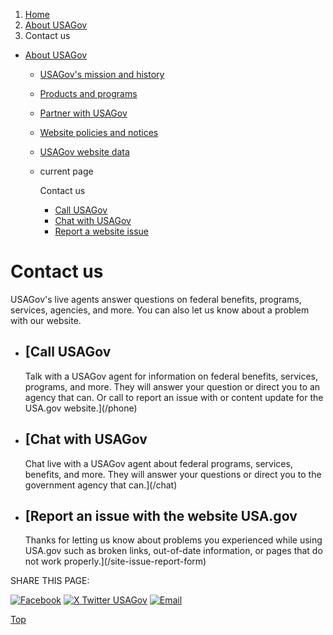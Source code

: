 1. [Home](/)
2. [About USAGov](/about)
3. Contact us

* [About USAGov](/about)
  + [USAGov's mission and history](/mission-history)
  + [Products and programs](/products-programs)
  + [Partner with USAGov](/partner-with-usagov)
  + [Website policies and notices](/website-policies-and-notices)
  + [USAGov website data](/website-analytics/)
  + current page

    Contact us

    - [Call USAGov](/phone)
    - [Chat with USAGov](/chat)
    - [Report a website issue](/site-issue-report-form)

Contact us
==========

USAGov's live agents answer questions on federal benefits, programs, services, agencies, and more. You can also let us know about a problem with our website.

* [Call USAGov
  -----------

  Talk with a USAGov agent for information on federal benefits, services, programs, and more. They will answer your question or direct you to an agency that can. Or call to report an issue with or content update for the USA.gov website.](/phone)
* [Chat with USAGov
  ----------------

  Chat live with a USAGov agent about federal programs, services, benefits, and more. They will answer your questions or direct you to the government agency that can.](/chat)
* [Report an issue with the website USA.gov
  ----------------------------------------

  Thanks for letting us know about problems you experienced while using USA.gov such as broken links, out-of-date information, or pages that do not work properly.](/site-issue-report-form)

SHARE THIS PAGE:

[![Facebook](/themes/custom/usagov/images/social-media-icons/Facebook_Icon.svg)](https://www.facebook.com/sharer/sharer.php?u=https://www.usa.gov/contact-us&v=3)
[![X Twitter USAGov](/themes/custom/usagov/images/social-media-icons/X_Twitter_Icon.svg?version=2)](https://twitter.com/intent/tweet?source=webclient&text=https://www.usa.gov/contact-us)
[![Email](/themes/custom/usagov/images/social-media-icons/Email_Icon.svg?version=2)](mailto:?subject=https://www.usa.gov/contact-us)

[Top](#main-content)